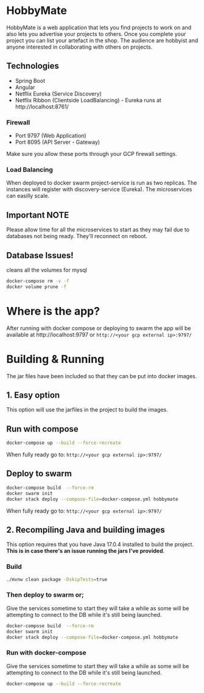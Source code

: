 # HobbyMate
HobbyMate is a web application that lets you find projects to work on and also lets you advertise your projects to others.
Once you complete your project you can list your artefact in the shop.
The audience are hobbyist and anyone interested in collaborating with others on projects.

## Technologies
* Spring Boot
* Angular
* Netflix Eureka (Service Discovery)
* Netflix Ribbon (Clientside LoadBalancing) - Eureka runs at http://localhost:8761/

### Firewall
* Port 9797 (Web Application)
* Port 8095 (API Server - Gateway)

Make sure you allow these ports through your GCP firewall settings.

### Load Balancing
When deployed to docker swarm project-service is run as two replicas. The instances
will register with discovery-service (Eureka). The microservices can easilly scale.

## Important NOTE
Please allow time for all the microservices to start as they may fail due to databases not being ready.
They'll reconnect on reboot. 

## Database Issues!
cleans all the volumes for mysql
```bash
docker-compose rm -v -f
docker volume prune -f
```

# Where is the app?
After running with docker compose or deploying to swarm the app will be available at http://localhost:9797 or `http://<your gcp external ip>:9797/`

# Building & Running
The jar files have been included so that they can be put into docker images.

## 1. Easy option
This option will use the jarfiles in the project to build the images.
## Run with compose
```bash
docker-compose up --build --force-recreate
```
When fully ready go to: `http://<your gcp external ip>:9797/`
## Deploy to swarm
```bash
docker-compose build  --force-rm
docker swarm init
docker stack deploy --compose-file=docker-compose.yml hobbymate
```
When fully ready go to: `http://<your gcp external ip>:9797/`

## 2. Recompiling Java and building images
This option requires that you have Java 17.0.4 installed to build the project.
**This is in case there's an issue running the jars I've provided**.

### Build
```bash
./mvnw clean package -DskipTests=true
```
### Then deploy to swarm or;
Give the services sometime to start they will take a while as some will be attempting to connect to the DB while it's still being launched.
```bash
docker-compose build  --force-rm
docker swarm init
docker stack deploy --compose-file=docker-compose.yml hobbymate
```

### Run with docker-compose
Give the services sometime to start they will take a while as some will be attempting to connect to the DB while it's still being launched.
```bash
docker-compose up --build --force-recreate
```